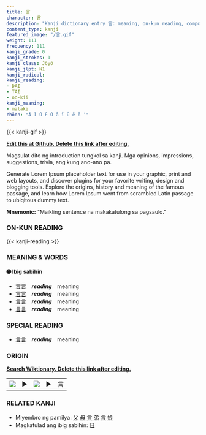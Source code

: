```yaml
---
title: 言
character: 言
description: "Kanji dictionary entry 言: meaning, on-kun reading, compounds, origin, related kanji"
content_type: kanji
featured_image: "/言.gif"
weight: 111
frequency: 111
kanji_grade: 0
kanji_strokes: 1
kanji_class: Jōyō
kanji_jlpt: N1
kanji_radical: 
kanji_reading: 
- DAI
- TAI
- oo-kii
kanji_meaning:
- malaki
chōon: "Ā Ī Ū Ē Ō ā ī ū ē ō ’"
---
```

[//]: # (Don't edit the line below. Kanji animated GIF code is automatically generated.)
{{< kanji-gif >}}

[//]: # (Edit below this line.)

**[Edit this at Github. Delete this link after editing.](https://github.com/tim0g/tim/tree/main/content/kanji/言/index.md)**

Magsulat dito ng introduction tungkol sa kanji. Mga opinions, impressions, suggestions, trivia, ang kung ano-ano pa.

Generate Lorem Ipsum placeholder text for use in your graphic, print and web layouts, and discover plugins for your favorite writing, design and blogging tools. Explore the origins, history and meaning of the famous passage, and learn how Lorem Ipsum went from scrambled Latin passage to ubiqitous dummy text.
 
**Mnemonic:** "Maikling sentence na makakatulong sa pagsaulo."

### ON-KUN READING

[//]: # (Don't edit the line below. ON-KUN READING code is automatically generated.)
{{< kanji-reading >}}

### MEANING & WORDS

#### ➊ **Ibig sabihin**
  - [言](../言)[言](../言)　***reading***　meaning
  - [言](../言)[言](../言)　***reading***　meaning
  - [言](../言)[言](../言)　***reading***　meaning
  - [言](../言)[言](../言)　***reading***　meaning

### SPECIAL READING
  - [言](../言)[言](../言)　***reading***　meaning

### ORIGIN

**[Search Wiktionary. Delete this link after editing.](https://wiktionary.org/wiki/言)**
<table class="kanji-table"><tr><td>
<img src="60px-言-bronze.svg.png">
</td><td>▶</td><td>
<img src="60px-言-oracle.svg.png">
</td><td>▶</td>
<td class="kanji-origin">言</td>
</tr></table>

### RELATED KANJI
- Miyembro ng pamilya: [父](../父) [母](../母) [言](../言) [弟](../弟) [言](../言) [娘](../娘)
- Magkatulad ang ibig sabihin: [日](../日)

